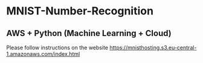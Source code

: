 # MNIST-Number-Recognition
## AWS + Python (Machine Learning + Cloud)
Please follow instructions on the website https://mnisthosting.s3.eu-central-1.amazonaws.com/index.html
